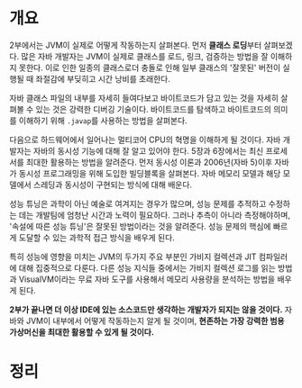 <!-- Date: 2025-01-08 -->
<!-- Update Date: 2025-01-08 -->
<!-- File ID: 56daaaf5-5039-4e0c-980f-d424cf8a80bb -->
<!-- Author: Seoyeon Jang -->

# 개요

2부에서는 JVM이 실제로 어떻게 작동하는지 살펴본다. 먼저 **클래스 로딩**부터 살펴보겠다.
많은 자바 개발자는 JVM이 실제로 클래스를 로드, 링크, 검증하는 방법을 잘 이해하지 못한다.
이로 인한 일종의 클래스로더 충돌로 인해 일부 클래스의 '잘못된' 버전이 실행될 때 좌절감에 부딪히고 시간 낭비를 초래한다.

자바 클래스 파일의 내부를 자세히 들여다보고 바이트코드가 담고 있는 것을 자세히 살펴볼 수 있는 것은 강력한 디버깅 기술이다.
바이트코드를 탐색하고 바이트코드의 의미를 이해하기 위해 `.javap`를 사용하는 방법을 살펴본다.

다음으로 하드웨어에서 일어나는 멀티코어 CPU의 혁명을 이해하게 될 것이다. 자바 개발자는 자바의 동시성 기능에 대해 잘 알고 있어야 한다.
5장과 6장에서는 최신 프로세서를 최대한 활용하는 방법을 알려준다. 먼저 동시성 이론과 2006년(자바 5)이후 자바가 동시성 프로그래밍을 위해 도입한 빌딩블록을
살펴본다. 자바 메모리 모델과 해당 모델에서 스레딩과 동시성이 구현되는 방식에 대해 배운다.

성능 튜닝은 과학이 아닌 예술로 여겨지는 경우가 많으며, 성능 문제를 추적하고 수정하는 데는 개발팀에 엄청난 시간과 노력이 필요하다.
그러나 추측이 아니라 측정해야하며, '속설에 따른 성능 튜닝'은 잘못된 방법이라는 것을 알려준다. 성능 문제의 핵심에 빠르게 도달할 수 있는 과학적 접근 방식을
배우게 된다.

특히 성능에 영향을 미치는 JVM의 두가지 주요 부분인 가비지 컬렉션과 JIT 컴파일러에 대해 집중적으로 다룬다.
다른 성능 지식들 중에서는 가비지 컬렉션 로그를 읽는 방법과 VisualVM이라는 무료 자바 도구를 사용해서 메모리 사용량을 분석하는 방법을 배우게 된다.

**2부가 끝나면 더 이상 IDE에 있는 소스코드만 생각하는 개발자가 되지는 않을 것이다.**
자바와 JVM이 내부에서 어떻게 작동하는지 알게 될 것이며, **현존하는 가장 강력한 범용 가상머신을 최대한 활용할 수 있게 될 것이다.**

# 정리


